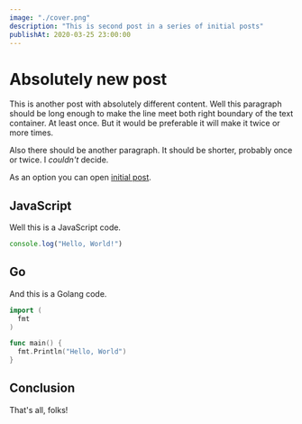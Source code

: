 ```yaml
---
image: "./cover.png"
description: "This is second post in a series of initial posts"
publishAt: 2020-03-25 23:00:00
---
```


# Absolutely new post

This is another post with absolutely different content. Well this paragraph should
be long enough to make the line meet both right boundary of the text container. At least
once. But it would be preferable it will make it twice or more times.

Also there should be another paragraph. It should be shorter, probably once or
twice. I _couldn't_ decide.

As an option you can open [initial post](../initial-post).

## JavaScript

Well this is a JavaScript code.

```js
console.log("Hello, World!")
```

## Go

And this is a Golang code.

```go
import (
  fmt
)

func main() {
  fmt.Println("Hello, World")
}
```

## Conclusion

That's all, folks!
